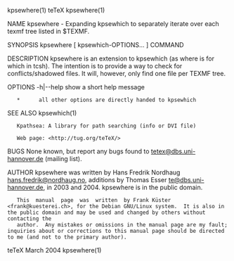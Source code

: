 kpsewhere(1)                                                                                        teTeX                                                                                        kpsewhere(1)



NAME
       kpsewhere - Expanding kpsewhich to separately iterate over each texmf tree listed in $TEXMF.

SYNOPSIS
       kpsewhere  [ kpsewhich-OPTIONS... ] COMMAND

DESCRIPTION
       kpsewhere is an extension to kpsewhich (as where is for which in tcsh).  The intention is to provide a way to check for conflicts/shadowed files. It will, however, only find one file per TEXMF tree.

OPTIONS
       -h|--help
              show a short help message

       *      all other options are directly handed to kpsewhich

SEE ALSO
       kpsewhich(1)

       Kpathsea: A library for path searching (info or DVI file)

       Web page: <http://tug.org/teTeX/>

BUGS
       None known, but report any bugs found to <tetex@dbs.uni-hannover.de> (mailing list).

AUTHOR
       kpsewhere was written by Hans Fredrik Nordhaug <hans.fredrik@nordhaug.no>, additions by Thomas Esser <te@dbs.uni-hannover.de>, in 2003 and 2004.  kpsewhere is in the public domain.

       This  manual  page  was  written  by Frank Küster <frank@kuesterei.ch>, for the Debian GNU/Linux system.  It is also in the public domain and may be used and changed by others without contacting the
       author.  Any mistakes or omissions in the manual page are my fault; inquiries about or corrections to this manual page should be directed to me (and not to the primary author).



teTeX                                                                                             March 2004                                                                                     kpsewhere(1)
